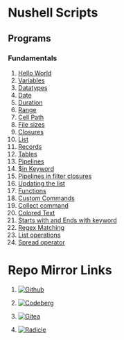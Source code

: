 # Nushell Scripts 

## Programs 

### Fundamentals

1. [Hello World](fundamentals/hello_world.nu)
2. [Variables](fundamentals/variables.nu)
3. [Datatypes](fundamentals/data_types.nu)
4. [Date](fundamentals/current_date.nu)
5. [Duration](fundamentals/duration_print.nu)
6. [Range](fundamentals/range.nu)
7. [Cell Path](fundamentals/cell_path.nu)
8. [File sizes](fundamentals/file_sizes.nu)
9. [Closures](fundamentals/closures.nu)
10. [List](fundamentals/list.nu)
11. [Records](fundamentals/record.nu)
12. [Tables](fundamentals/tables.nu)
13. [Pipelines](fundamentals/pipelines.nu)
14. [$in Keyword](fundamentals/in_keyword.nu)
15. [Pipelines in filter closures](fundamentals/pipelines_in_filter_closures.nu) 
16. [Updating the list](fundamentals/update_list.nu)
17. [Functions](fundamentals/functions.nu)
18. [Custom Commands](fundamentals/custome_commands.nu)
19. [Collect command](fundamentals/collect_command.nu)
20. [Colored Text](fundamentals/colored_text.nu)
21. [Starts with and Ends with keyword](fundamentals/starts_and_ends_with.nu)
22. [Regex Matching](fundamentals/regex_matching.nu)
23. [List operations](fundamentals/list_operations.nu)
24. [Spread operator](fundamentals/spread_operator.nu)

# Repo Mirror Links 

1. [![Github](https://img.shields.io/badge/GitHub-181717.svg?style=for-the-badge&logo=GitHub&logoColor=white)](https://github.com/Vaishnav-Sabari-Girish/Nushell_Scripts)

2. [![Codeberg](https://img.shields.io/badge/Codeberg-2185D0.svg?style=for-the-badge&logo=Codeberg&logoColor=white)](https://codeberg.org/Vaishnav-Sabari-Girish/Nushell_Scripts)

3. [![Gitea](https://img.shields.io/badge/Gitea-609926.svg?style=for-the-badge&logo=Gitea&logoColor=white)](https://gitea.com/Vaishnav-Sabari-Girish/Nushell_Scripts)

4. [![Radicle](https://img.shields.io/badge/Radicle-7677CA.svg?style=for-the-badge&logo=Radicle&logoColor=white)](https://app.radicle.xyz/nodes/ash.radicle.garden/rad:z25HyfHiKF79wjVoT6v2TUJKmEW4B)
